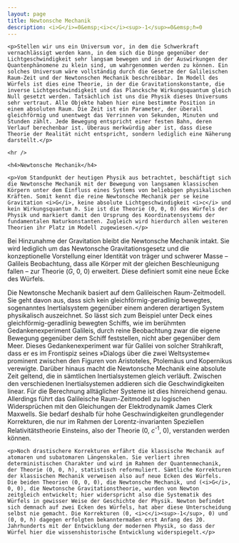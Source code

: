 ```yaml
---
layout: page
title: Newtonsche Mechanik
description: <i>G</i>=0&emsp;<i>c</i><sup>-1</sup>=0&emsp;ℏ=0
---
```


<section>

	<p>Stellen wir uns ein Universum vor, in dem die Schwerkraft vernachlässigt werden kann, in dem sich die Dinge gegenüber der Lichtgeschwindigkeit sehr langsam bewegen und in der Auswirkungen der Quantenphänomene zu klein sind, um wahrgenommen werden zu können. Ein solches Universum wäre vollständig durch die Gesetze der Galileischen Raum-Zeit und der Newtonschen Mechanik beschreibbar. Im Modell des Würfels ist dies eine Theorie, in der die Gravitationskonstante, die inverse Lichtgeschwindigkeit und das Plancksche Wirkungsquantum gleich Null gesetzt werden. Tatsächlich ist uns die Physik dieses Universums sehr vertraut. Alle Objekte haben hier eine bestimmte Position in einem absoluten Raum. Die Zeit ist ein Parameter, der überall gleichförmig und unentwegt das Verrinnen von Sekunden, Minuten und Stunden zählt. Jede Bewegung entspricht einer festen Bahn, deren Verlauf berechenbar ist. Überaus merkwürdig aber ist, dass diese Theorie der Realität nicht entspricht, sondern lediglich eine Näherung darstellt.</p>

	<hr />

	<h4>Newtonsche Mechanik</h4>

	<p>Vom Standpunkt der heutigen Physik aus betrachtet, beschäftigt sich die Newtonsche Mechanik mit der Bewegung von langsamen klassischen Körpern unter dem Einfluss eines Systems von beliebigen physikalischen Kräften. Somit kennt die reine Newtonsche Mechanik per se keine Gravitation <i>G</i>, keine absolute Lichtgeschwindigkeit <i>c</i> und kein Wirkungsquantum ℏ. Sie ist die Theorie (0, 0, 0) des Würfels der Physik und markiert damit den Ursprung des Koordinatensystems der fundamentalen Naturkonstanten. Zugleich wird hierdurch allen weiteren Theorien ihr Platz im Modell zugewiesen.</p>

  <p>Bei Hinzunahme der Gravitation bleibt die Newtonsche Mechanik intakt. Sie wird lediglich um das Newtonsche Gravitationsgesetz und die konzeptionelle Vorstellung einer Identität von träger und schwerer Masse – Galileis Beobachtung, dass alle Körper mit der gleichen Beschleunigung fallen – zur Theorie (<i>G</i>, 0, 0) erweitert. Diese definiert somit eine neue Ecke des Würfels.</p>

  <p>Die Newtonsche Mechanik basiert auf dem Galileischen Raum-Zeitmodell. Sie geht davon aus, dass sich kein gleichförmig-geradlinig bewegtes, sogenanntes Inertialsystem gegenüber einem anderen derartigen System physikalisch auszeichnet. So lässt sich zum Beispiel unter Deck eines gleichförmig-geradlinig bewegten Schiffs, wie im berühmten Gedankenexperiment Galileis, durch reine Beobachtung zwar die eigene Bewegung gegenüber dem Schiff feststellen, nicht aber gegenüber dem Meer. Dieses Gedanken­experiment war für Galilei von solcher Strahlkraft, dass er es im Frontispiz seines »Dialogs über die zwei Weltsysteme« prominent zwischen den Figuren von Aristoteles, Ptolemäus und Kopernikus verewigte. Darüber hinaus macht die Newtonsche Mechanik eine absolute Zeit geltend, die in sämtlichen Inertialsystemen gleich verläuft. Zwischen den verschiedenen Inertialsystemen addieren sich die Geschwindigkeiten linear. Für die Berechnung alltäglicher Systeme ist dies hinreichend genau. Allerdings führt das Galileische Raum-Zeitmodell zu logischen Widersprüchen mit den Gleichungen der Elektrodynamik James Clerk Maxwells. Sie bedarf deshalb für hohe Geschwindigkeiten grundlegender Korrekturen, die nur im Rahmen der Lorentz-invarianten Speziellen Relativitätstheorie Einsteins, also der Theorie (0, <i>c</i><sup>-1</sup>, 0), verstanden werden können.</p>

	<p>Noch drastischere Korrekturen erfährt die klassische Mechanik auf atomaren und subatomaren Längenskalen. Sie verliert ihren deterministischen Charakter und wird im Rahmen der Quantenmechanik, der Theorie (0, 0, ℏ), statistisch reformuliert. Sämtliche Korrekturen der klassischen Mechanik verweisen also auf neue Ecken des Würfels. Die beiden Theorien (0, 0, 0), die Newtonsche Mechanik, und (<i>G</i>, 0, 0), die Newtonsche Gravitationstheorie, wurden von Newton zeitgleich entwickelt; hier widerspricht also die Systematik des Würfels in gewisser Weise der Geschichte der Physik. Newton befindet sich demnach auf zwei Ecken des Würfels, hat aber diese Unterscheidung selbst nie gemacht. Die Korrekturen (0, <i>c</i><sup>-1</sup>, 0) und (0, 0, ℏ) dagegen erfolgten bekanntermaßen erst Anfang des 20. Jahrhunderts mit der Entwicklung der modernen Physik, so dass der Würfel hier die wissenshistorische Entwicklung widerspiegelt.</p>

</section>
